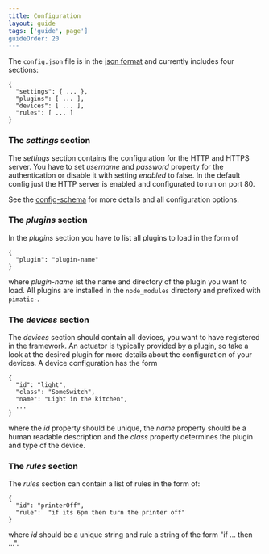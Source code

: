 ```yaml
---
title: Configuration
layout: guide
tags: ['guide', page']
guideOrder: 20
---
```

The `config.json` file is in the [json format](https://en.wikipedia.org/wiki/JSON) and currently includes four 
sections:

    { 
      "settings": { ... },
      "plugins": [ ... ],
      "devices": [ ... ],
      "rules": [ ... ]
    }

### The _settings_ section
The _settings_ section contains the configuration for the HTTP and HTTPS server. You have 
to set _username_ and _password_ property for the authentication or disable it with setting
_enabled_ to false. 
In the default config just the HTTP server is enabled and configurated to run on port 80.

See the [config-schema](http://www.pimatic.org/docs/config-schema.html) for more details and
all configuration options.

### The _plugins_ section
In the _plugins_ section you have to list all plugins to load in the form of

    { 
      "plugin": "plugin-name" 
    }

where _plugin-name_ ist the name and directory of the plugin you want to load. All plugins are 
installed in the `node_modules` directory and prefixed with `pimatic-`. 


### The _devices_ section
The _devices_ section should contain all devices, you want to have registered in the 
framework. An actuator is typically provided by a plugin, so take a look at the desired plugin 
for more details about the configuration of your devices. A device configuration has the form

    { 
      "id": "light",
      "class": "SomeSwitch",
      "name": "Light in the kitchen",
      ...
    }

where the _id_ property should be unique, the _name_ property should be a human readable description 
and the _class_ property determines the plugin and type of the device. 

### The _rules_ section
The _rules_ section can contain a list of rules in the form of:

    { 
      "id": "printerOff",
      "rule":  "if its 6pm then turn the printer off"
    }

where _id_ should be a unique string and rule a string of the form "if ... then ...". 